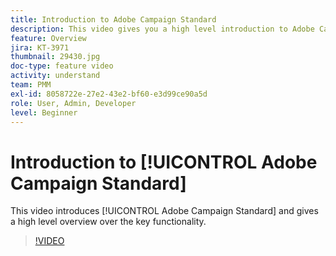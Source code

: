 ```yaml
---
title: Introduction to Adobe Campaign Standard
description: This video gives you a high level introduction to Adobe Campaign Standard.
feature: Overview
jira: KT-3971
thumbnail: 29430.jpg
doc-type: feature video
activity: understand
team: PMM
exl-id: 8058722e-27e2-43e2-bf60-e3d99ce90a5d
role: User, Admin, Developer
level: Beginner
---
```

# Introduction to [!UICONTROL Adobe Campaign Standard]

This video introduces [!UICONTROL Adobe Campaign Standard] and gives a high level overview over the key functionality.

>[!VIDEO](https://video.tv.adobe.com/v/29430?quality=12&learn=on)
